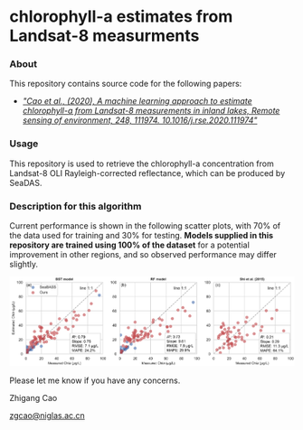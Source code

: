 # chlorophyll-a estimates from Landsat-8 measurments

### About
This repository contains source code for the following papers:

- <i>["Cao et al., (2020), A machine learning approach to estimate chlorophyll-a from Landsat-8 measurements in inland lakes, Remote sensing of environment, 248, 111974. 10.1016/j.rse.2020.111974"](https://www.sciencedirect.com/science/article/abs/pii/S0034425720303448)</i>

### Usage
This repository is used to retrieve the chlorophyll-a concentration from Landsat-8 OLI Rayleigh-corrected reflectance, which can be produced by SeaDAS.

### Description for this algorithm
Current performance is shown in the following scatter plots, with 70% of the data used for training and 30% for testing.
**Models supplied in this repository are trained using 100% of the dataset** for a potential improvement in other regions, and so observed performance may differ slightly.
<p align="center">
	<img src="./Figure-5.png?raw=true"></img>
</p>

Please let me know if you have any concerns.

Zhigang Cao

zgcao@niglas.ac.cn
